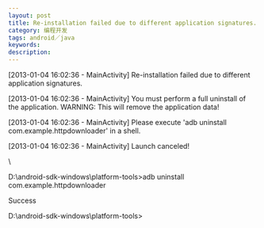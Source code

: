 ```yaml
---
layout: post
title: Re-installation failed due to different application signatures.
category: 编程开发
tags: android／java
keywords: 
description: 
---
```


 

[2013-01-04 16:02:36 - MainActivity] Re-installation failed due to different application signatures.

[2013-01-04 16:02:36 - MainActivity] You must perform a full uninstall of the application. WARNING: This will remove the application data!

[2013-01-04 16:02:36 - MainActivity] Please execute 'adb uninstall com.example.httpdownloader' in a shell.

[2013-01-04 16:02:36 - MainActivity] Launch canceled!

\

D:\\android-sdk-windows\\platform-tools\>adb uninstall com.example.httpdownloader

Success

 

D:\\android-sdk-windows\\platform-tools\>








